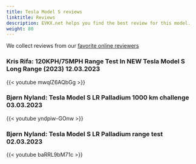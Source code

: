 ```yaml
---
title: Tesla Model S reviews
linktitle: Reviews
description: EVKX.net helps you find the best review for this model. 
weight: 80
---
```

We collect reviews from our [favorite online reviewers](/guides/evreviewers/)

### Kris Rifa: 120KPH/75MPH Range Test In NEW Tesla Model S Long Range (2023) 12.03.2023

{{< youtube mwqlZ6AQbGg >}}
### Bjørn Nyland: Tesla Model S LR Palladium 1000 km challenge 03.03.2023

{{< youtube yndpiw-GOnw >}}
### Bjørn Nyland: Tesla Model S LR Palladium range test 02.03.2023

{{< youtube baRRL9bM71c >}}
